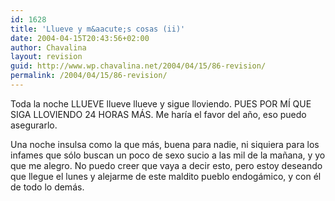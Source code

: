 ```yaml
---
id: 1628
title: 'Llueve y m&aacute;s cosas (ii)'
date: 2004-04-15T20:43:56+02:00
author: Chavalina
layout: revision
guid: http://www.wp.chavalina.net/2004/04/15/86-revision/
permalink: /2004/04/15/86-revision/
---
```

Toda la noche LLUEVE llueve llueve y sigue lloviendo. PUES POR M&Iacute; QUE SIGA LLOVIENDO 24 HORAS M&Aacute;S. Me har&iacute;a el favor del a&ntilde;o, eso puedo asegurarlo.

Una noche insulsa como la que m&aacute;s, buena para nadie, ni siquiera para los infames que s&oacute;lo buscan un poco de sexo sucio a las mil de la ma&ntilde;ana, y yo que me alegro. No puedo creer que vaya a decir esto, pero estoy deseando que llegue el lunes y alejarme de este maldito pueblo endog&aacute;mico, y con &eacute;l de todo lo dem&aacute;s.